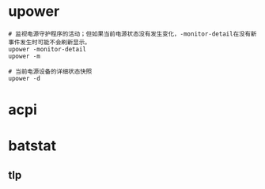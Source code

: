 # upower

```shell
# 监视电源守护程序的活动；但如果当前电源状态没有发生变化，-monitor-detail在没有新事件发生时可能不会刷新显示。
upower -monitor-detail
upower -m

# 当前电源设备的详细状态快照
upower -d
```

# acpi

# batstat

## tlp
